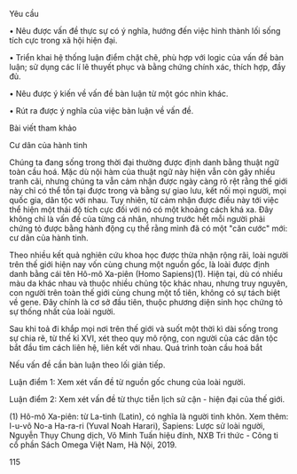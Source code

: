 Yêu cầu

• Nêu được vấn đề thực sự có ý nghĩa, hướng đến việc hình thành lối sống tích cực trong xã hội hiện đại.

• Triển khai hệ thống luận điểm chặt chẽ, phù hợp với logic của vấn đề bàn luận; sử dụng các lí lẽ thuyết phục và bằng chứng chính xác, thích hợp, đầy đủ.

• Nêu được ý kiến về vấn đề bàn luận từ một góc nhìn khác.

• Rút ra được ý nghĩa của việc bàn luận về vấn đề.

Bài viết tham khảo

Cư dân của hành tinh

Chúng ta đang sống trong thời đại thường được định danh bằng thuật ngữ toàn cầu hoá. Mặc dù nội hàm của thuật ngữ này hiện vẫn còn gây nhiều tranh cãi, nhưng chúng ta vẫn cảm nhận được ngày càng rõ rệt rằng thế giới này chỉ có thể tồn tại được trong và bằng sự giao lưu, kết nối mọi người, mọi quốc gia, dân tộc với nhau. Tuy nhiên, từ cảm nhận được điều này tới việc thể hiện một thái độ tích cực đối với nó có một khoảng cách khá xa. Đây không chỉ là vấn đề của từng cá nhân, nhưng trước hết mỗi người phải chứng tỏ được bằng hành động cụ thể rằng mình đã có một "căn cước" mới: cư dân của hành tinh.

Theo nhiều kết quả nghiên cứu khoa học được thừa nhận rộng rãi, loài người trên thế giới hiện nay vốn cùng chung một nguồn gốc, là loài được định danh bằng cái tên Hô-mô Xa-piên (Homo Sapiens)(1). Hiện tại, dù có nhiều màu da khác nhau và thuộc nhiều chủng tộc khác nhau, nhưng truy nguyên, con người trên toàn thế giới cùng chung một tổ tiên, không có sự tách biệt về gene. Đây chính là cơ sở đầu tiên, thuộc phương diện sinh học chứng tỏ sự thống nhất của loài người.

Sau khi toả đi khắp mọi nơi trên thế giới và suốt một thời kì dài sống trong sự chia rẽ, từ thế kỉ XVI, xét theo quy mô rộng, con người của các dân tộc bắt đầu tìm cách liên hệ, liên kết với nhau. Quá trình toàn cầu hoá bắt

Nếu vấn đề cần bàn luận theo lối giản tiếp.

Luận điểm 1: Xem xét vấn đề từ nguồn gốc chung của loài người.

Luận điểm 2: Xem xét vấn đề từ thực tiễn lịch sử cận - hiện đại của thế giới.

(1) Hô-mô Xa-piên: từ La-tinh (Latin), có nghĩa là người tinh khôn. Xem thêm: I-u-vô No-a Ha-ra-ri (Yuval Noah Harari), Sapiens: Lược sử loài người, Nguyễn Thụy Chung dịch, Võ Minh Tuấn hiệu đính, NXB Tri thức - Công ti cổ phần Sách Omega Việt Nam, Hà Nội, 2019.

115
